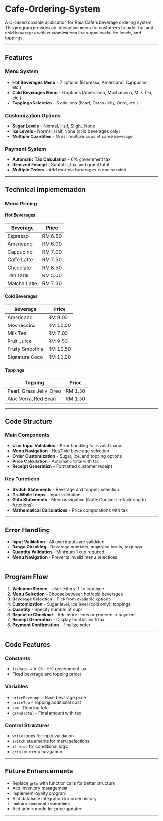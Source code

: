 # Cafe-Ordering-System
A C-based console application for Rara Cafe's beverage ordering system. This program provides an interactive menu for customers to order hot and cold beverages with customizations like sugar levels, ice levels, and toppings.

---

## Features

### Menu System
- **Hot Beverages Menu** - 7 options (Espresso, Americano, Cappucino, etc.)
- **Cold Beverages Menu** - 6 options (Americano, Mochaccino, Milk Tea, etc.)
- **Toppings Selection** - 5 add-ons (Pearl, Grass Jelly, Oreo, etc.)

### Customization Options
- **Sugar Levels** - Normal, Half, Slight, None
- **Ice Levels** - Normal, Half, None (cold beverages only)
- **Multiple Quantities** - Order multiple cups of same beverage

### Payment System
- **Automatic Tax Calculation** - 6% government tax
- **Itemized Receipt** - Subtotal, tax, and grand total
- **Multiple Orders** - Add multiple beverages in one session

---

## Technical Implementation

### Menu Pricing

#### Hot Beverages
| Beverage | Price |
|----------|-------|
| Espresso | RM 6.50 |
| Americano | RM 6.00 |
| Cappucino | RM 7.00 |
| Caffe Latte | RM 7.50 |
| Chocolate | RM 8.50 |
| Teh Tarik | RM 5.00 |
| Matcha Latte | RM 7.30 |

#### Cold Beverages
| Beverage | Price |
|----------|-------|
| Americano | RM 9.00 |
| Mochaccino | RM 10.00 |
| Milk Tea | RM 7.00 |
| Fruit Juice | RM 9.50 |
| Fruity Smoothie | RM 10.50 |
| Signature Coco | RM 11.00 |

#### Toppings
| Topping | Price |
|---------|-------|
| Pearl, Grass Jelly, Oreo | RM 1.30 |
| Aloe Verra, Red Bean | RM 1.50 |

---

## Code Structure

### Main Components
- **User Input Validation** - Error handling for invalid inputs  
- **Menu Navigation** - Hot/Cold beverage selection  
- **Order Customization** - Sugar, ice, and topping options  
- **Price Calculation** - Automatic total with tax  
- **Receipt Generation** - Formatted customer receipt  

### Key Functions
- **Switch Statements** - Beverage and topping selection
- **Do-While Loops** - Input validation
- **Goto Statements** - Menu navigation (Note: Consider refactoring to functions)
- **Mathematical Calculations** - Price computations with tax

---

## Error Handling

- **Input Validation** - All user inputs are validated
- **Range Checking** - Beverage numbers, sugar/ice levels, toppings
- **Quantity Validation** - Minimum 1 cup required
- **Menu Navigation** - Prevents invalid menu selections

---

## Program Flow

1. **Welcome Screen** - User enters '1' to continue
2. **Menu Selection** - Choose between hot/cold beverages
3. **Beverage Selection** - Pick from available options
4. **Customization** - Sugar level, ice level (cold only), toppings
5. **Quantity** - Specify number of cups
6. **Repeat or Checkout** - Add more items or proceed to payment
7. **Receipt Generation** - Display final bill with tax
8. **Payment Confirmation** - Finalize order

---

## Code Features

### Constants
- `taxRate = 0.06` - 6% government tax
- Fixed beverage and topping prices

### Variables
- `priceBeverage` - Base beverage price
- `priceTop` - Topping additional cost
- `sum` - Running total
- `grandTotal` - Final amount with tax

### Control Structures
- `while` loops for input validation
- `switch` statements for menu selections
- `if-else` for conditional logic
- `goto` for menu navigation

---

## Future Enhancements

- Replace `goto` with function calls for better structure
- Add inventory management
- Implement loyalty program
- Add database integration for order history
- Include seasonal promotions
- Add admin mode for price updates

---

